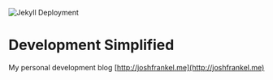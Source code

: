 ![Jekyll Deployment](https://github.com/joshmfrankel/joshmfrankel.github.io/workflows/Jekyll%20Deployment/badge.svg?branch=source)

# Development Simplified

My personal development blog
[http://joshfrankel.me](http://joshfrankel.me)
